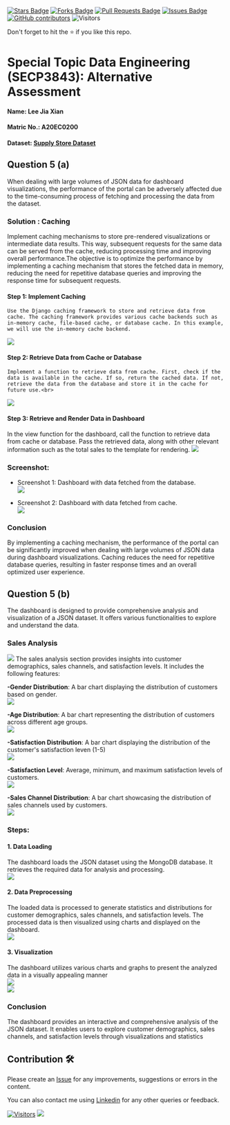 <a href="https://github.com/drshahizan/SECP3843/stargazers"><img src="https://img.shields.io/github/stars/drshahizan/SECP3843" alt="Stars Badge"/></a>
<a href="https://github.com/drshahizan/SECP3843/network/members"><img src="https://img.shields.io/github/forks/drshahizan/SECP3843" alt="Forks Badge"/></a>
<a href="https://github.com/drshahizan/SECP3843/pulls"><img src="https://img.shields.io/github/issues-pr/drshahizan/SECP3843" alt="Pull Requests Badge"/></a>
<a href="https://github.com/drshahizan/SECP3843/issues"><img src="https://img.shields.io/github/issues/drshahizan/SECP3843" alt="Issues Badge"/></a>
<a href="https://github.com/drshahizan/SECP3843/graphs/contributors"><img alt="GitHub contributors" src="https://img.shields.io/github/contributors/drshahizan/SECP3843?color=2b9348"></a>
![Visitors](https://api.visitorbadge.io/api/visitors?path=https%3A%2F%2Fgithub.com%2Fdrshahizan%2FSECP3843&labelColor=%23d9e3f0&countColor=%23697689&style=flat)


Don't forget to hit the :star: if you like this repo.

# Special Topic Data Engineering (SECP3843): Alternative Assessment

#### Name: Lee Jia Xian
#### Matric No.: A20EC0200
#### Dataset: <a href="https://github.com/drshahizan/dataset/tree/main/mongodb/01-sales" >Supply Store Dataset</a>

## Question 5 (a)
  When dealing with large volumes of JSON data for dashboard visualizations, the performance of the portal can be adversely affected due to the time-consuming process of fetching and processing the data from the dataset.

### Solution : Caching
  Implement caching mechanisms to store pre-rendered visualizations or intermediate data results. This way, subsequent requests for the same data can be served from the cache, reducing processing time and improving overall performance.The objective is to optimize the performance by implementing a caching mechanism that stores the fetched data in memory, reducing the need for repetitive database queries and improving the response time for subsequent requests.

  #### Step 1: Implement Caching
    Use the Django caching framework to store and retrieve data from cache. The caching framework provides various cache backends such as in-memory cache, file-based cache, or database cache. In this example, we will use the in-memory cache backend.
   <img  src="./files/images/code1.JPG"></img>

  #### Step 2: Retrieve Data from Cache or Database
    Implement a function to retrieve data from cache. First, check if the data is available in the cache. If so, return the cached data. If not, retrieve the data from the database and store it in the cache for future use.<br>
  <img  src="./files/images/code2.JPG"></img>

  #### Step 3: Retrieve and Render Data in Dashboard
  In the view function for the dashboard, call the function to retrieve data from cache or database. Pass the retrieved data, along with other relevant information such as the total sales to the template for rendering.
   <img  src="./files/images/code3.JPG"></img>

### Screenshot:
  - Screenshot 1: Dashboard with data fetched from the database. <br>
   <img  src="./files/images/data1.JPG"></img>
   
  - Screenshot 2: Dashboard with data fetched from cache. <br>
    <img  src="./files/images/data2.JPG"></img>

### Conclusion
  By implementing a caching mechanism, the performance of the portal can be significantly improved when dealing with large volumes of JSON data during dashboard visualizations. Caching reduces the need for repetitive database queries, resulting in faster response times and an overall optimized user experience.





## Question 5 (b)
The dashboard is designed to provide comprehensive analysis and visualization of a JSON dataset. It offers various functionalities to explore and understand the data.

### Sales Analysis
 <img  src="./files/images/dashboard1.JPG"></img>
  The sales analysis section provides insights into customer demographics, sales channels, and satisfaction levels. It includes the following features:

  <b>-Gender Distribution</b>: A bar chart displaying the distribution of customers based on gender.<br>
  <img  src="./files/images/graph1.JPG"></img>
  
  <b>-Age Distribution</b>: A bar chart representing the distribution of customers across different age groups.<br>
  <img  src="./files/images/graph2.JPG"></img>
  
   <b>-Satisfaction Distribution</b>: A bar chart displaying the distribution of the customer's satisfaction leven (1-5)<br>
  <img  src="./files/images/graph3.JPG"></img>
  
  <b>-Satisfaction Level</b>: Average, minimum, and maximum satisfaction levels of customers.<br>
  <img  src="./files/images/graph5.JPG"></img>
  
  <b>-Sales Channel Distribution</b>: A bar chart showcasing the distribution of sales channels used by customers.<br>
  <img  src="./files/images/graph4.JPG"></img>

### Steps:
  #### 1. Data Loading
  The dashboard loads the JSON dataset using the MongoDB database. It retrieves the required data for analysis and processing.<br>
    <img  src="./files/images/load.JPG"></img>
    
  #### 2. Data Preprocessing
  The loaded data is processed to generate statistics and distributions for customer demographics, sales channels, and satisfaction levels. The processed data is then visualized using charts and displayed on the dashboard.<br>
     <img  src="./files/images/process.JPG"></img>

  #### 3. Visualization
  The dashboard utilizes various charts and graphs to present the analyzed data in a visually appealing manner<br>
      <img  src="./files/images/plot.JPG"></img><br>
      <img  src="./files/images/html.JPG"></img>

### Conclusion
  The dashboard provides an interactive and comprehensive analysis of the JSON dataset. It enables users to explore customer demographics, sales channels, and satisfaction levels through visualizations and statistics

## Contribution 🛠️
Please create an [Issue](https://github.com/drshahizan/special-topic-data-engineering/issues) for any improvements, suggestions or errors in the content.

You can also contact me using [Linkedin](https://www.linkedin.com/in/drshahizan/) for any other queries or feedback.

[![Visitors](https://api.visitorbadge.io/api/visitors?path=https%3A%2F%2Fgithub.com%2Fdrshahizan&labelColor=%23697689&countColor=%23555555&style=plastic)](https://visitorbadge.io/status?path=https%3A%2F%2Fgithub.com%2Fdrshahizan)
![](https://hit.yhype.me/github/profile?user_id=81284918)




